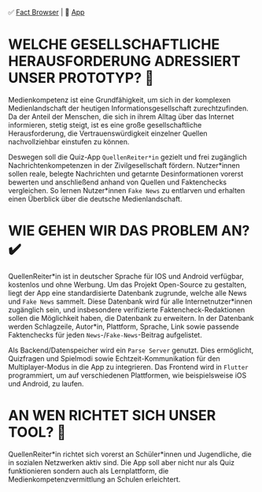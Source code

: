 ✅ [Fact Browser](https://fakten.quellenreiter.app) | 📱 [App](https://quellenreiter.app)
# WELCHE GESELLSCHAFTLICHE HERAUSFORDERUNG ADRESSIERT UNSER PROTOTYP? 🚀

Medienkompetenz ist eine Grundfähigkeit, um sich in der komplexen Medienlandschaft der heutigen Informationsgesellschaft zurechtzufinden. Da der Anteil der Menschen, die sich in ihrem Alltag über das Internet informieren, stetig steigt, ist es eine große gesellschaftliche Herausforderung, die Vertrauenswürdigkeit einzelner Quellen nachvollziehbar einstufen zu können.

Deswegen soll die Quiz-App `QuellenReiter*in` gezielt und frei zugänglich Nachrichtenkompetenzen in der Zivilgesellschaft fördern. Nutzer\*innen sollen reale, belegte Nachrichten und getarnte Desinformationen vorerst bewerten und anschließend anhand von Quellen und Faktenchecks vergleichen. So lernen Nutzer\*innen `Fake News` zu entlarven und erhalten einen Überblick über die deutsche Medienlandschaft.

# WIE GEHEN WIR DAS PROBLEM AN? ✔️

QuellenReiter\*in ist in deutscher Sprache für IOS und Android verfügbar, kostenlos und ohne Werbung.
Um das Projekt Open-Source zu gestalten, liegt der App eine standardisierte Datenbank zugrunde, welche alle News und `Fake News` sammelt. Diese Datenbank wird für alle Internetnutzer\*innen zugänglich sein, und insbesondere verifizierte Faktencheck-Redaktionen sollen die Möglichkeit haben, die Datenbank zu erweitern. In der Datenbank werden Schlagzeile, Autor\*in, Plattform, Sprache, Link sowie passende Faktenchecks für jeden `News`-/`Fake-News`-Beitrag aufgelistet.

Als Backend/Datenspeicher wird ein `Parse Server` genutzt. Dies ermöglicht, Quizfragen und Spielmodi sowie Echtzeit-Kommunikation für den Multiplayer-Modus in die App zu integrieren. Das Frontend wird in `Flutter` programmiert, um auf verschiedenen Plattformen, wie beispielsweise iOS und Android, zu laufen.

# AN WEN RICHTET SICH UNSER TOOL? 🧰

QuellenReiter\*in richtet sich vorerst an Schüler\*innen und Jugendliche, die in sozialen Netzwerken aktiv sind. Die App soll aber nicht nur als Quiz funktionieren sondern auch als Lernplattform, die Medienkompetenzvermittlung an Schulen erleichtert.
